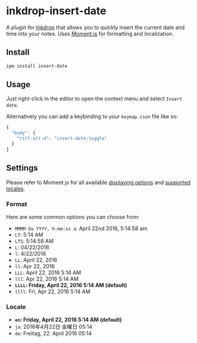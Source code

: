 # inkdrop-insert-date

A plugin for [Inkdrop](https://www.inkdrop.info/) that allows you to quickly insert the current date and time into your notes. Uses [Moment.js](https://momentjs.com/) for formatting and localization.

## Install

```sh
ipm install insert-date
```

## Usage

Just right-click in the editor to open the context menu and select `Insert date`.

Alternatively you can add a keybinding to your `keymap.cson` file like so:

```js
{
  "body": {
    "ctrl-alt-d": "insert-date:toggle"
  }
}
```


## Settings
Please refer to Moment.js for all available [displaying options](https://momentjs.com/docs/#/displaying/) and [supported locales](https://github.com/moment/moment/tree/2.22.1/locale).

### Format

Here are some common options you can choose from:

* `MMMM Do YYYY, h:mm:ss a`: April 22nd 2016, 5:14:58 am
* `LT`: 5:14 AM
* `LTS`: 5:14:58 AM
* `L`: 04/22/2016
* `l`: 4/22/2016
* `LL`: April 22, 2016
* `ll`: Apr 22, 2016
* `LLL`: April 22, 2016 5:14 AM
* `lll`: Apr 22, 2016 5:14 AM
* __`LLLL`: Friday, April 22, 2016 5:14 AM (default)__
* `llll`: Fri, Apr 22, 2016 5:14 AM


### Locale

* __`en`: Friday, April 22, 2016 5:14 AM (default)__
* `ja`: 2016年4月22日 金曜日 05:14
* `de`: Freitag, 22. April 2016 05:14
